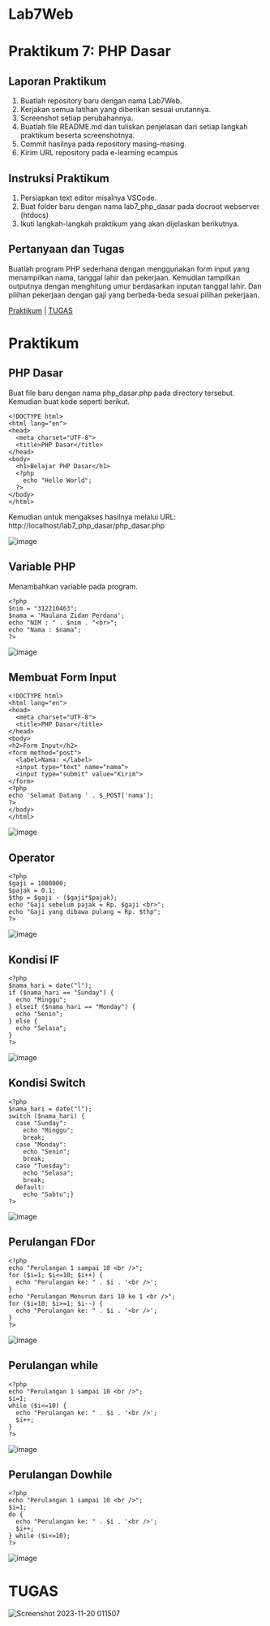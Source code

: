 # Lab7Web

# Praktikum 7: PHP Dasar

## Laporan Praktikum
  
1. Buatlah repository baru dengan nama Lab7Web.
2. Kerjakan semua latihan yang diberikan sesuai urutannya.
3. Screenshot setiap perubahannya.
4. Buatlah file README.md dan tuliskan penjelasan dari setiap langkah praktikum
beserta screenshotnya.
5. Commit hasilnya pada repository masing-masing.
6. Kirim URL repository pada e-learning ecampus
  
## Instruksi Praktikum

1. Persiapkan text editor misalnya VSCode.
2. Buat folder baru dengan nama lab7_php_dasar pada docroot webserver (htdocs)
3. Ikuti langkah-langkah praktikum yang akan dijelaskan berikutnya.

## Pertanyaan dan Tugas

Buatlah program PHP sederhana dengan menggunakan form input yang menampilkan
nama, tanggal lahir dan pekerjaan. Kemudian tampilkan outputnya dengan menghitung
umur berdasarkan inputan tanggal lahir. Dan pilihan pekerjaan dengan gaji yang
berbeda-beda sesuai pilihan pekerjaan.

[Praktikum](/#Praktikum) | [TUGAS](/#TUGAS)

# Praktikum
## PHP Dasar

Buat file baru dengan nama php_dasar.php pada directory tersebut. Kemudian buat
kode seperti berikut.

    <!DOCTYPE html>
    <html lang="en">
    <head>
      <meta charset="UTF-8">
      <title>PHP Dasar</title>
    </head>
    <body>
      <h1>Belajar PHP Dasar</h1>
      <?php
        echo "Hello World";
      ?>
    </body>
    </html>

Kemudian untuk mengakses hasilnya melalui URL:
http://localhost/lab7_php_dasar/php_dasar.php

![image](https://github.com/zidanperdana/Lab7Web/assets/116040175/a90c7ce1-b6b5-4252-b0e7-0485cda9b8c2)

## Variable PHP
Menambahkan variable pada program.

    <?php
    $nim = "312210463";
    $nama = 'Maulana Zidan Perdana';
    echo "NIM : " . $nim . "<br>";
    echo "Nama : $nama";
    ?>

![image](https://github.com/zidanperdana/Lab7Web/assets/116040175/d86fb1b7-a8eb-404d-b835-7d9c2dd52fed)

## Membuat Form Input

    <!DOCTYPE html>
    <html lang="en">
    <head>
      <meta charset="UTF-8">
      <title>PHP Dasar</title>
    </head>
    <body>
    <h2>Form Input</h2>
    <form method="post">
      <label>Nama: </label>
      <input type="text" name="nama">
      <input type="submit" value="Kirim">
    </form>
    <?php
    echo 'Selamat Datang ' . $_POST['nama'];
    ?>
    </body>
    </html>

![image](https://github.com/zidanperdana/Lab7Web/assets/116040175/3f10028b-a1e0-4b57-b18f-b25ef1fde44e)

## Operator

    <?php
    $gaji = 1000000;
    $pajak = 0.1;
    $thp = $gaji - ($gaji*$pajak);
    echo "Gaji sebelum pajak = Rp. $gaji <br>";
    echo "Gaji yang dibawa pulang = Rp. $thp";
    ?>

![image](https://github.com/zidanperdana/Lab7Web/assets/116040175/18a965f6-d161-445a-b1aa-f3c59e3fc956)

## Kondisi IF

    <?php
    $nama_hari = date("l");
    if ($nama_hari == "Sunday") {
      echo "Minggu";
    } elseif ($nama_hari == "Monday") {
      echo "Senin";
    } else {
      echo "Selasa";
    }
    ?>

![image](https://github.com/zidanperdana/Lab7Web/assets/116040175/e209d571-bb38-4aeb-9b65-143b819b4858)

## Kondisi Switch

    <?php
    $nama_hari = date("l");
    switch ($nama_hari) {
      case "Sunday":
        echo "Minggu";
        break;
      case "Monday":
        echo "Senin";
        break;
      case "Tuesday":
        echo "Selasa";
        break;
      default:
        echo "Sabtu";}
    ?>
![image](https://github.com/zidanperdana/Lab7Web/assets/116040175/7eeb842e-f8aa-478c-aefc-a0ef5bf539f0)

## Perulangan FDor

    <?php
    echo "Perulangan 1 sampai 10 <br />";
    for ($i=1; $i<=10; $i++) {
      echo "Perulangan ke: " . $i . '<br />';
    }
    echo "Perulangan Menurun dari 10 ke 1 <br />";
    for ($i=10; $i>=1; $i--) {
      echo "Perulangan ke: " . $i . '<br />';
    }
    ?>

![image](https://github.com/zidanperdana/Lab7Web/assets/116040175/bbaf5ad9-c087-4c19-8e68-78085de83112)

## Perulangan while

    <?php
    echo "Perulangan 1 sampai 10 <br />";
    $i=1;
    while ($i<=10) {
      echo "Perulangan ke: " . $i . '<br />';
      $i++;
    }
    ?>

![image](https://github.com/zidanperdana/Lab7Web/assets/116040175/c56c10e3-b837-42b1-aa73-d355ff58d804)

## Perulangan Dowhile

    <?php
    echo "Perulangan 1 sampai 10 <br />";
    $i=1;
    do {
      echo "Perulangan ke: " . $i . '<br />';
      $i++;
    } while ($i<=10);
    ?>

![image](https://github.com/zidanperdana/Lab7Web/assets/116040175/8e164f8e-4655-46e7-b515-cdb1eddc076b)

# TUGAS 

![Screenshot 2023-11-20 011507](https://github.com/zidanperdana/Lab7Web/assets/116040175/3b62c17f-b5df-40f7-a338-140e6eb2525b)


